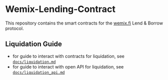 # Wemix-Lending-Contract
This repository contains the smart contracts for the [wemix.fi](https://wemix.fi) Lend & Borrow protocol.

## Liquidation Guide
- for guide to interact with contracts for liquidation, see [`docs/liquidation.md`](docs/liquidation.md)
- for guide to interact with open API for liquidation, see [`docs/liquidation_api.md`](docs/liquidation_api.md)